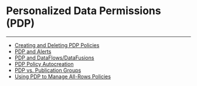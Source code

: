 


Personalized Data Permissions (PDP)
===================================
***
* [Creating and Deleting PDP Policies](../../raw_kb/article/creating_and_deleting_pdp_policies/index.html)
* [PDP and Alerts](../../raw_kb/article/pdp_and_alerts/index.html)
* [PDP and DataFlows/DataFusions](../../raw_kb/article/pdp_and_dataflowsdatafusions/index.html)
* [PDP Policy Autocreation](../../raw_kb/article/pdp_policy_autocreation/index.html)
* [PDP vs. Publication Groups](../../raw_kb/article/pdp_vs_publication_groups/index.html)
* [Using PDP to Manage All-Rows Policies](../../raw_kb/article/using_pdp_to_manage_allrows_policies/index.html)
